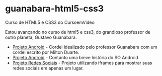 # guanabara-html5-css3
 
 Curso de HTML5 e CSS3 do CursoemVideo

Estou avançando no curso de html5 e css3, do grandioso professor de outro planeta, Gustavo Guanabara.

- [Projeto Android](https://iz-brum.github.io/projeto-cordel/) - Cordel idealizado pelo professor Guanabara com um cordel escrito por Milton Duarte.
- [Projeto Android](https://iz-brum.github.io/projeto-android/) - Contanto uma breve história do SO Android.
- [Projeto Redes Sociais](https://iz-brum.github.io/projeto-social/) - Projeto utilizando iframes para mostrar suas redes sociais em apenas um lugar.
